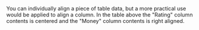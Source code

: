 You can individually align a piece of table data, but a more practical use would be applied to align a column.
In the table above the "Rating" column contents is centered and the "Money" column contents is right aligned.
